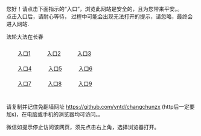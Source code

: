 您好！请点击下面指示的“入口”，浏览此网站是安全的，且为您带来平安。。 <br/>
点击入口后，请耐心等待， 过程中可能会出现无法打开的提示，请忽略，最终会进入网站. </br>

法轮大法在长春<br/>
<div style="padding:10px"><a style="margin:20px" target="_blank" href="https://d4ua1ismk8l8i.cloudfront.net/2Qpsp?agjbnr" id="ccLink1" rel="nofollow">入口1</a> <a target="_blank" style="margin:20px" href="https://d3qjlvzf4h8yj1.cloudfront.net/2Qpsp?yqktwn" id="ccLink2" rel="nofollow">入口2</a> <a style="margin:20px" target="_blank" href="https://d1zziyeqxmteqg.cloudfront.net/2Qpsp?koywt" id="ccLink3" rel="nofollow">入口3</a></div>

<div style="padding:10px" ><a style="margin:20px" target="_blank" href="https://d4ua1ismk8l8i.cloudfront.net/2Qpsp?agjbnr" id="ccLink4" rel="nofollow">入口4</a> <a style="margin:20px" href="https://d3qjlvzf4h8yj1.cloudfront.net/2Qpsp?yqktwn" target="_blank" id="ccLink5" rel="nofollow">入口5</a> <a style="margin:20px" href="https://d1zziyeqxmteqg.cloudfront.net/2Qpsp?koywt" target="_blank" id="ccLink6" rel="nofollow">入口6</a></div>

<div style="padding:10px"><a style="margin:20px" target="_blank" href="https://d4ua1ismk8l8i.cloudfront.net/2Qpsp?agjbnr" id="ccLink7" rel="nofollow">入口7</a> <a style="margin:20px" href="https://d3qjlvzf4h8yj1.cloudfront.net/2Qpsp?yqktwn" target="_blank" id="ccLink8" rel="nofollow">入口8</a> <a style="margin:20px" target="_blank" href="https://d1zziyeqxmteqg.cloudfront.net/2Qpsp?koywt" id="ccLink9" rel="nofollow">入口9</a></div>

<br/>



请复制并记住免翻墙网址 https://github.com/yntd/changchunzx (http后一定要加s)，在电脑或手机的浏览器均可访问。。<br/>

微信如提示停止访问该网页，须先点击右上角，选择浏览器打开。
